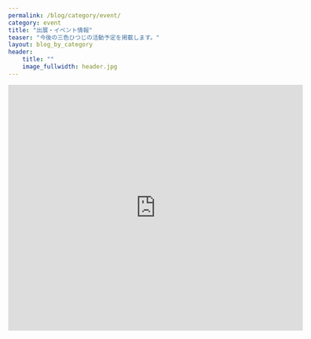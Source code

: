 ```yaml
---
permalink: /blog/category/event/
category: event
title: "出展・イベント情報"
teaser: "今後の三色ひつじの活動予定を掲載します。"
layout: blog_by_category
header:
    title: ""
    image_fullwidth: header.jpg
---
```


<!--google calendar-->
<iframe src="https://calendar.google.com/calendar/b/1/embed?showTitle=0&amp;showDate=0&amp;showPrint=0&amp;showTz=0&amp;height=500&amp;wkst=1&amp;hl=ja&amp;bgcolor=%23ffffff&amp;src=m9h10bvbl2pbor2ugk47jkqn4c%40group.calendar.google.com&amp;color=%23875509&amp;src=ja.japanese%23holiday%40group.v.calendar.google.com&amp;color=%2329527A&amp;ctz=Asia%2FTokyo" style="border-width:0" width="600" height="500" frameborder="0" scrolling="no"></iframe>


<!--instagram 

<img src="https://www.instagram.com/p/B0RtICtnF1r/media?size=l" style="">

-->
